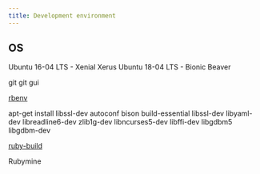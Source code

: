 ```yaml
---
title: Development environment
---
```


## OS

Ubuntu 16-04 LTS - Xenial Xerus
Ubuntu 18-04 LTS - Bionic Beaver


git
git gui

[rbenv](https://github.com/rbenv/rbenv)

apt-get install libssl-dev autoconf bison build-essential libssl-dev libyaml-dev libreadline6-dev zlib1g-dev libncurses5-dev libffi-dev libgdbm5 libgdbm-dev

[ruby-build](https://github.com/rbenv/ruby-build#readme)

Rubymine
